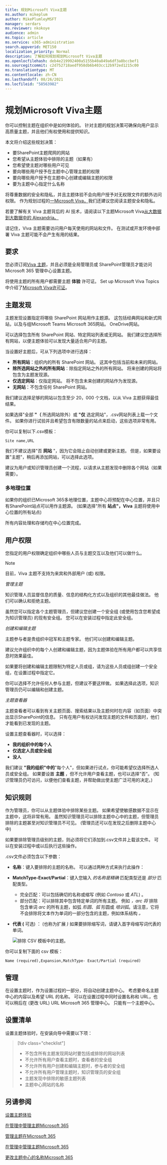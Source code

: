 ```yaml
---
title: 规划Microsoft Viva主题
ms.author: mikeplum
author: MikePlumleyMSFT
manager: serdars
ms.reviewer: nkokoye
audience: admin
ms.topic: article
ms.service: o365-administration
search.appverid: MET150
localization_priority: Normal
description: 了解如何规划规划Microsoft Viva主题
ms.openlocfilehash: deb4e219992400a5155b40a849a6df3a8bccbef1
ms.sourcegitcommit: c2d752718aedf958db6b403cc12b972ed1215c00
ms.translationtype: MT
ms.contentlocale: zh-CN
ms.lasthandoff: 08/26/2021
ms.locfileid: "58563982"
---
```

# <a name="plan-for-microsoft-viva-topics"></a>规划Microsoft Viva主题

你可以控制主题在组织中是如何体验的。 针对主题的规划决策可确保向用户显示高质量主题，并且他们有权使用和提供知识。

本文将介绍这些规划决策：

- 要SharePoint主题爬网的网站
- 您希望从主题体验中排除的主题（如果有）
- 您希望使主题对哪些用户可见
- 要向哪些用户授予在主题中心管理主题的权限
- 要向哪些用户授予在主题中心创建或编辑主题的权限
- 要为主题中心指定什么名称

将尊重数据的安全和隐私，并且主题体验不会向用户授予对无权限文件的额外访问权限。 作为规划过程的[一Microsoft Viva，](topic-experiences-security-privacy.md)我们还建议您阅读主题安全和隐私。

若要了解有关 Viva 主题背后的 AI 技术，请阅读以下主题Microsoft Viva[从大数据到大数据中的 Alexandria。](https://www.microsoft.com/research/blog/alexandria-in-microsoft-viva-topics-from-big-data-to-big-knowledge)

请记住，Viva 主题需要访问用户每天使用的网站和文件。 在测试或开发环境中部署 Viva 主题可能不会产生有用的结果。

## <a name="requirements"></a>要求

您必须订阅[Viva 主题](https://www.microsoft.com/microsoft-viva/topics)，并且必须是全局管理员或 SharePoint管理员才能访问Microsoft 365 管理中心设置主题。

将使用主题的所有用户都需要主题 **体验** 许可证。 Set up Microsoft Viva Topics 中介绍了[Microsoft Viva许可证](set-up-topic-experiences.md)。

## <a name="topic-discovery"></a>主题发现

主题发现设置指定将哪些 SharePoint 网站用作主题源。 这包括经典网站和新式网站，以及与组Microsoft Teams Microsoft 365网站。 OneDrive网站。

可以选择包含所有 SharePoint 网站、特定网站列表或无网站。 我们建议您选择所有网站，以便主题体验可以发现大量适合用户的主题。

当设置好主题后，可从下列选项中进行选择：

- **所有网站**：组织内的所有 SharePoint 网站。 这其中包括当前和未来的网站。
- **除所选网站之外的所有网站**：除指定网站之外的所有网站。 将来创建的网站将包含为主题发现源。 
- **仅选定网站**：仅指定网站。 将不包含未来创建的网站作为发现源。
- **无网站**：不包含任何 SharePoint 网站。

我们建议选择足够的网站以包含至少 20，000 个文档，以从 Viva 主题获得最佳结果。

如果选择"全部 **"（** 所选网站除外）或 **"仅** 选定网站"，.csv网站列表上载一个文件。 如果你进行试验并且希望包含有限数量的站点来启动，这些选项非常有用。

你可以复制以下.csv模板：

``` csv
Site name,URL
```

我们不建议选择"否 **网站** "，因为它会阻止自动创建或更新主题。 但是，如果要设置"主题"，稍后再添加网站，可以选择此选项。

建议为用户或知识管理员创建一个流程，以请求从主题发现中删除各个网站（如果需要）。

### <a name="multi-geo"></a>多地理位置

如果你的组织已Microsoft 365多地理位置[](/microsoft-365/enterprise/microsoft-365-multi-geo)，主题中心将预配在中心位置，并且只有SharePoint站点可以用作主题源。  (如果选择"所有 **站点"，Viva** 主题将使用中心位置的所有站点) 

所有内容处理和存储均在中心位置完成。

## <a name="user-permissions"></a>用户权限

您指定的用户权限确定组织中哪些人员与主题交互以及他们可以做什么。

> [!Note] 
> 目前，Viva 主题不支持为来宾和外部用户 (或) 权限。 

*管理主题*

知识管理人员监督信息的质量、信息的结构化方式以及组织的其他最佳做法。 他们可以确认和拒绝主题。

虽然您可以指定各个主题管理员，但建议您创建一个安全组 (或使用包含您希望成为知识管理员) 的现有安全组。 您可以在安装过程中指定此安全组。

*创建和编辑主题*

主题参与者是贵组织中冠军和主题专家。 他们可以创建和编辑主题。 

建议允许组织中的每个人创建和编辑主题，因为主题体验在所有用户都可以共享信息时效果最佳。

如果要将创建和编辑主题限制为特定人员或组，请为这些人员或组创建一个安全组，在设置过程中指定它。

你可以选择不允许任何人参与主题，但建议不要这样做。 如果选择此选项，知识管理员仍可以编辑和创建主题。

*主题查看器*

主题查看者可以看到有关主题页面、搜索结果以及主题何时在内容（如页面）中突出显示SharePoint的信息。 只有在用户有权访问发现主题的文件和页面时，他们才能看到已发现的主题。

设置主题查看器时，可以选择：

- **我的组织中的每个人**
- **仅选定人员或安全组**
- **没人**

我们建议 **"我的组织"中的**"每个人"，但如果进行试点，你可能希望仅选择所选人员或安全组。 如果要设置 **主题** ，但不允许用户查看主题，也可以选择"否"。  (知识管理员仍可访问，以便他们查看主题，并帮助做出使主题广泛可用的决定。) 

## <a name="knowledge-rules"></a>知识规则

作为管理员，你可以从主题体验中排除某些主题。 如果希望使敏感数据不显示在主题中，这将非常有用。 虽然知识管理员可以排除主题中心中的主题，但管理员排除的主题甚至对知识管理员不可见。  (管理员还可以在发现之后删除主题中心中) 

如果要排除管理员级别的主题，则必须将它们添加到.csv文件并上载该文件。 可以在安装过程中或以后执行这些操作。

.csv文件必须包含以下参数：

- **名称**：键入要排除的主题的名称。 可以通过两种方式来执行此操作：
- **MatchType-Exact/Partial**：键入您输入 *的名称是精确* 匹配类型还是 *部分* 匹配类型。
    - 完全匹配：可以包括确切的名称或缩写 (例如 *Contoso* 或 *ATL*) 。
    - 部分匹配：可以排除其中包含特定单词的所有主题。  例如 *，arc 将* 排除包含单词 *arc* 的所有主题，如弧 *形圆*、*弧* 形圆或 *培训弧*。请注意，它将不会排除将文本作为单词的一部分包含的主题，例如体系结构 *。*
- **代表 (** 可选) ： (也称为扩展 *)* 如果要排除缩写词，请键入首字母缩写词代表的单词。

    ![排除 CSV 模板中的主题。](../media/exclude-topics-csv.png) 

你可以复制下面的 csv 模板：

``` csv
Name (required),Expansion,MatchType- Exact/Partial (required)
```

## <a name="administration"></a>管理

在设置主题时，作为设置过程的一部分，将自动创建主题中心。 考虑要命名主题中心的内容以及希望 URL 的名称。 可以在设置过程中同时设置名称和 URL，也可以稍后在 (更改 URL) URL Microsoft 365 管理中心。 只能有一个主题中心。

## <a name="setup-checklist"></a>设置清单

设置主题体验时，在安装向导中需要以下项：

> [!div class="checklist"]
> * 不包含所有主题发现网站时要包括或排除的网站列表
> * 不允许所有用户查看主题时，查看者的安全组
> * 不允许所有用户创建和编辑主题时，参与者的安全组
> * 不允许所有用户管理主题时，知识管理员的安全组
> * 主题发现中排除的敏感主题列表
> * 主题中心网站的名称

## <a name="see-also"></a>另请参阅

[设置主题体验](set-up-topic-experiences.md)

[在管理中管理主题Microsoft 365](topic-experiences-discovery.md)

[管理主题在Microsoft 365](topic-experiences-knowledge-rules.md)

[在管理中管理主题Microsoft 365](topic-experiences-user-permissions.md)

[更改主题中心的名称Microsoft 365](topic-experiences-administration.md)
